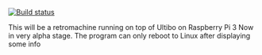 [![Build status](https://ci.appveyor.com/api/projects/status/odjdgs5qcv2wm15w?svg=true)](https://ci.appveyor.com/project/markfirmware/ultibo-retromachine)

This will be a retromachine running on top of Ultibo on Raspberry Pi 3
Now in very alpha stage. The program can only reboot to Linux after displaying some info
